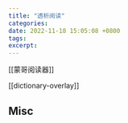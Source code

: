 ```yaml
---
title: "透析阅读"
categories: 
date: 2022-11-18 15:05:08 +0800
tags: 
excerpt: 
---
```



[[蒙哥阅读器]]

[[dictionary-overlay]]


## Misc


